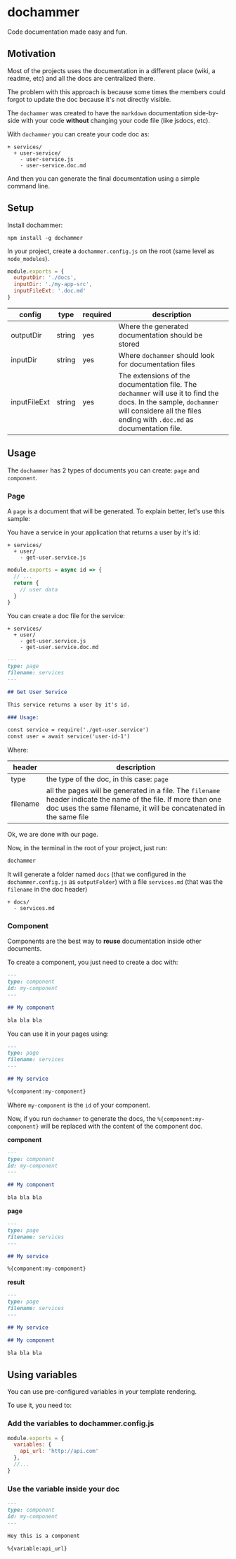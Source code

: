 # dochammer

Code documentation made easy and fun.


## Motivation

Most of the projects uses the documentation in a different place (wiki, a readme, etc) and all the docs are centralized there.

The problem with this approach is because some times the members could forgot to update the doc because it's not directly visible.

The `dochammer` was created to have the `markdown` documentation side-by-side with your code **without** changing your code file (like jsdocs, etc).

With `dochammer` you can create your code doc as:

```
+ services/
  + user-service/
    - user-service.js
    - user-service.doc.md
```

And then you can generate the final documentation using a simple command line.


## Setup

Install dochammer:

```
npm install -g dochammer
```

In your project, create a `dochammer.config.js` on the root (same level as `node_modules`).

```js
module.exports = {
  outputDir: './docs',
  inputDir: './my-app-src',
  inputFileExt: '.doc.md'
}
```

| config | type | required | description |
| ------ | ---- | -------- | ----------- |
| outputDir | string | yes | Where the generated documentation should be stored |
| inputDir | string | yes | Where `dochammer` should look for documentation files |
| inputFileExt | string | yes | The extensions of the documentation file. The `dochammer` will use it to find the docs. In the sample, `dochammer` will considere all the files ending with `.doc.md` as documentation file. |


## Usage

The `dochammer` has 2 types of documents you can create: `page` and `component`.

### Page
A `page` is a document that will be generated. To explain better, let's use this sample:

You have a service in your application that returns a user by it's id:

```
+ services/
  + user/
    - get-user.service.js
```
```js
module.exports = async id => {
  // ...
  return {
    // user data
  }
}
```

You can create a doc file for the service:
```
+ services/
  + user/
    - get-user.service.js
    - get-user.service.doc.md
```

```md
---
type: page
filename: services
---

## Get User Service

This service returns a user by it's id.

### Usage:

const service = require('./get-user.service')
const user = await service('user-id-1')
```

Where:

| header | description |
| ------ | ----------- |
| type | the type of the doc, in this case: `page` |
| filename | all the pages will be generated in a file. The `filename` header indicate the name of the file. If more than one doc uses the same filename, it will be concatenated in the same file |

Ok, we are done with our page.

Now, in the terminal in the root of your project, just run:

```bash
dochammer
```

It will generate a folder named `docs` (that we configured  in the `dochammer.config.js` as `outputFolder`) with a file `services.md` (that was the `filename` in the doc header)

```
+ docs/
  - services.md
```



### Component

Components are the best way to **reuse** documentation inside other documents.

To create a component, you just need to create a doc with:

```md
---
type: component
id: my-component
---

## My component

bla bla bla
```

You can use it in your pages using:

```md
---
type: page
filename: services
---

## My service

%{component:my-component}
```

Where `my-component` is the `id` of your component.

Now, if you run `dochammer` to generate the docs, the `%{component:my-component}` will be replaced with the content of the component doc.


**component**
```md
---
type: component
id: my-component
---

## My component

bla bla bla
```

**page**
```md
---
type: page
filename: services
---

## My service

%{component:my-component}
```

**result**
```md
---
type: page
filename: services
---

## My service

## My component

bla bla bla
```

## Using variables

You can use pre-configured variables in your template rendering.

To use it, you need to:

### Add the variables to dochammer.config.js

```js
module.exports = {
  variables: {
    api_url: 'http://api.com'
  },
  //...
}
```

### Use the variable inside your doc

```md
---
type: component
id: my-component
---

Hey this is a component

%{variable:api_url}
```